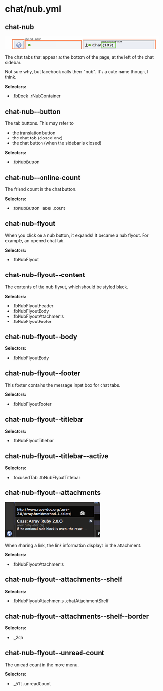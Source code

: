 # chat/nub.yml



## chat-nub

![docs/images/components/chat-nub.png](../images/components/chat-nub.png)


The chat tabs that appear at the bottom of the page,
at the left of the chat sidebar.

Not sure why, but facebook calls them "nub".
It's a cute name though, I think.


__Selectors:__

 * .fbDock .rNubContainer



## chat-nub--button


The tab buttons. This may refer to

- the translation button
- the chat tab (closed one)
- the chat button (when the sidebar is closed)


__Selectors:__

 * .fbNubButton



## chat-nub--online-count


The friend count in the chat button.


__Selectors:__

 * .fbNubButton .label .count



## chat-nub-flyout


When you click on a nub button, it expands!
It became a nub flyout. For example, an opened chat tab.


__Selectors:__

 * .fbNubFlyout



## chat-nub-flyout--content

The contents of the nub flyout, which should be styled black.

__Selectors:__

 * .fbNubFlyoutHeader
 * .fbNubFlyoutBody
 * .fbNubFlyoutAttachments
 * .fbNubFlyoutFooter



## chat-nub-flyout--body

__Selectors:__

 * .fbNubFlyoutBody



## chat-nub-flyout--footer

This footer contains the message input box for chat tabs.

__Selectors:__

 * .fbNubFlyoutFooter



## chat-nub-flyout--titlebar

__Selectors:__

 * .fbNubFlyoutTitlebar



## chat-nub-flyout--titlebar--active

__Selectors:__

 * .focusedTab .fbNubFlyoutTitlebar



## chat-nub-flyout--attachments

![docs/images/components/chat-nub-flyout--attachments.png](../images/components/chat-nub-flyout--attachments.png)


When sharing a link, the link information displays in the attachment.


__Selectors:__

 * .fbNubFlyoutAttachments



## chat-nub-flyout--attachments--shelf

__Selectors:__

 * .fbNubFlyoutAttachments .chatAttachmentShelf



## chat-nub-flyout--attachments--shelf--border

__Selectors:__

 * ._2qh



## chat-nub-flyout--unread-count


The unread count in the more menu.


__Selectors:__

 * ._51jt .unreadCount

